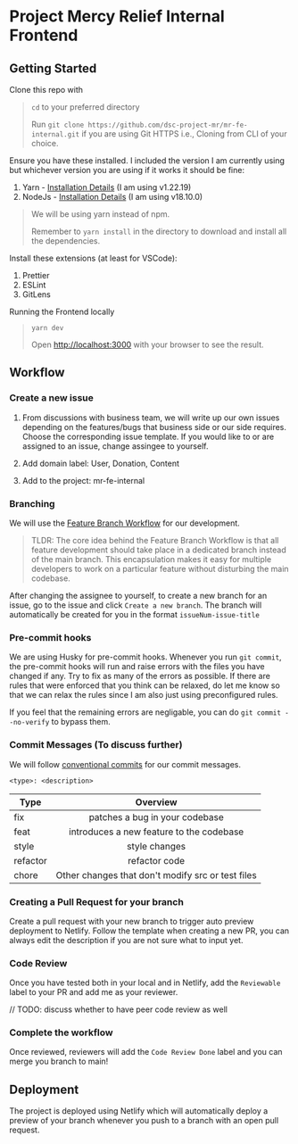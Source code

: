 # Project Mercy Relief Internal Frontend

## Getting Started

Clone this repo with

> `cd` to your preferred directory
>
> Run `git clone https://github.com/dsc-project-mr/mr-fe-internal.git` if you are using Git HTTPS i.e., Cloning from CLI of your choice.

Ensure you have these installed. I included the version I am currently using but whichever version you are using if it works it should be fine:

1. Yarn - [Installation Details](https://classic.yarnpkg.com/en/docs/install) (I am using v1.22.19)
2. NodeJs - [Installation Details](https://nodejs.org/en/download/) (I am using v18.10.0)

> We will be using yarn instead of npm.
>
> Remember to `yarn install` in the directory to download and install all the dependencies.

Install these extensions (at least for VSCode):

1. Prettier
2. ESLint
3. GitLens

Running the Frontend locally

> `yarn dev`
>
> Open [http://localhost:3000](http://localhost:3000) with your browser to see the result.

## Workflow

### Create a new issue

1. From discussions with business team, we will write up our own issues depending on the features/bugs that business side or our side requires. Choose the corresponding issue template. If you would like to or are assigned to an issue, change assingee to yourself.

2. Add domain label: User, Donation, Content

3. Add to the project: mr-fe-internal

### Branching

We will use the [Feature Branch Workflow](https://www.atlassian.com/git/tutorials/comparing-workflows/feature-branch-workflow) for our development.

> TLDR: The core idea behind the Feature Branch Workflow is that all feature development should take place in a dedicated branch instead of the main branch. This encapsulation makes it easy for multiple developers to work on a particular feature without disturbing the main codebase.

After changing the assignee to yourself, to create a new branch for an issue, go to the issue and click `Create a new branch`. The branch will automatically be created for you in the format `issueNum-issue-title`

### Pre-commit hooks

We are using Husky for pre-commit hooks. Whenever you run `git commit`, the pre-commit hooks will run and raise errors with the files you have changed if any. Try to fix as many of the errors as possible. If there are rules that were enforced that you think can be relaxed, do let me know so that we can relax the rules since I am also just using preconfigured rules.

If you feel that the remaining errors are negligable, you can do `git commit --no-verify` to bypass them.

### Commit Messages (To discuss further)

We will follow [conventional commits](https://www.conventionalcommits.org/en/v1.0.0/#summary) for our commit messages.

`<type>: <description>`

| Type     |                     Overview                      |
| -------- | :-----------------------------------------------: |
| fix      |          patches a bug in your codebase           |
| feat     |     introduces a new feature to the codebase      |
| style    |                   style changes                   |
| refactor |                   refactor code                   |
| chore    | Other changes that don't modify src or test files |

### Creating a Pull Request for your branch

Create a pull request with your new branch to trigger auto preview deployment to Netlify. Follow the template when creating a new PR, you can always edit the description if you are not sure what to input yet.

### Code Review

Once you have tested both in your local and in Netlify, add the `Reviewable` label to your PR and add me as your reviewer.

// TODO: discuss whether to have peer code review as well

### Complete the workflow

Once reviewed, reviewers will add the `Code Review Done` label and you can merge you branch to main!

## Deployment

The project is deployed using Netlify which will automatically deploy a preview of your branch whenever you push to a branch with an open pull request.
